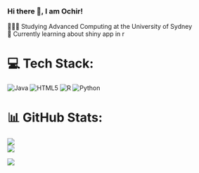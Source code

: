 ### Hi there 👋, I am Ochir!

🧑🏼‍🎓 Studying Advanced Computing at the University of Sydney <br/>
💭 Currently learning about shiny app in r <br/>

# 💻 Tech Stack:
![Java](https://img.shields.io/badge/java-%23ED8B00.svg?style=for-the-badge&logo=openjdk&logoColor=white) ![HTML5](https://img.shields.io/badge/html5-%23E34F26.svg?style=for-the-badge&logo=html5&logoColor=white) ![R](https://img.shields.io/badge/r-%23276DC3.svg?style=for-the-badge&logo=r&logoColor=white) ![Python](https://img.shields.io/badge/python-3670A0?style=for-the-badge&logo=python&logoColor=ffdd54)

# 📊 GitHub Stats:
![](https://github-readme-stats.vercel.app/api?username=Och1r1&theme=dark&hide_border=false&include_all_commits=false&count_private=false)<br/>
![](https://nirzak-streak-stats.vercel.app/?user=Och1r1&theme=dark&hide_border=false)<br/>

[![](https://visitcount.itsvg.in/api?id=Och1r1&icon=0&color=0)](https://visitcount.itsvg.in)

<!-- Proudly created with GPRM ( https://gprm.itsvg.in ) -->
